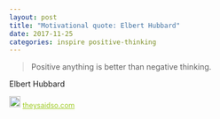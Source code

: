 ```yaml
---
layout: post
title: "Motivational quote: Elbert Hubbard"
date: 2017-11-25
categories: inspire positive-thinking
---
```

> Positive anything is better than negative thinking.

Elbert Hubbard

<span style="z-index:50;font-size:0.9em;"><img src="https://theysaidso.com/branding/theysaidso.png" height="20" width="20" alt="theysaidso.com"/><a href="https://theysaidso.com" title="Powered by quotes from theysaidso.com" style="color: #9fcc25; margin-left: 4px; vertical-align: middle;">theysaidso.com</a></span>
